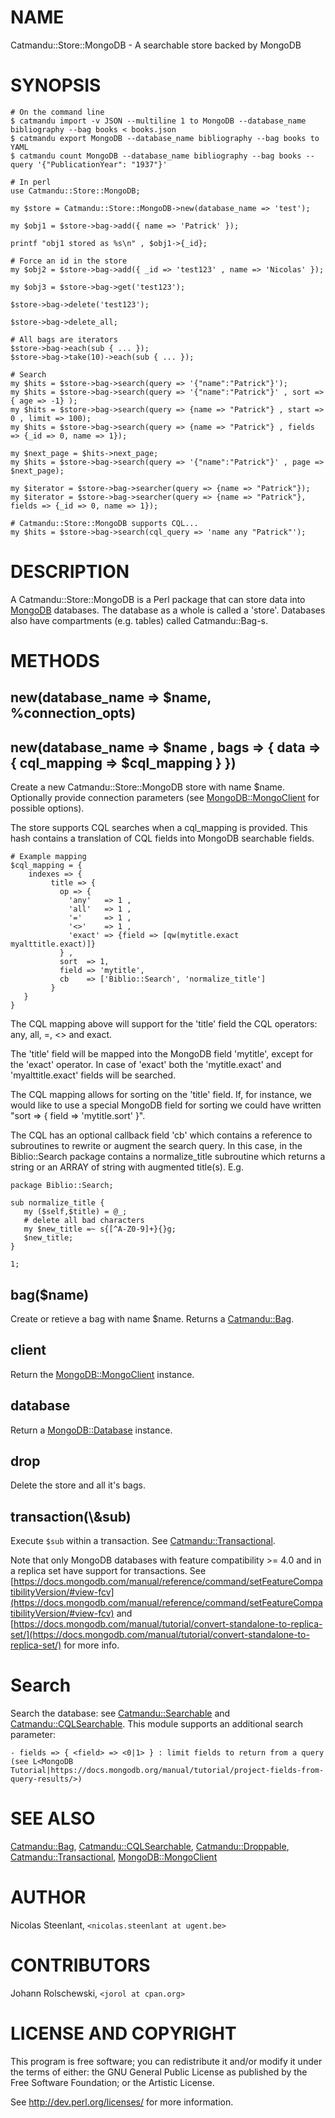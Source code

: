 # NAME

Catmandu::Store::MongoDB - A searchable store backed by MongoDB

# SYNOPSIS

    # On the command line
    $ catmandu import -v JSON --multiline 1 to MongoDB --database_name bibliography --bag books < books.json
    $ catmandu export MongoDB --database_name bibliography --bag books to YAML
    $ catmandu count MongoDB --database_name bibliography --bag books --query '{"PublicationYear": "1937"}'

    # In perl
    use Catmandu::Store::MongoDB;

    my $store = Catmandu::Store::MongoDB->new(database_name => 'test');

    my $obj1 = $store->bag->add({ name => 'Patrick' });

    printf "obj1 stored as %s\n" , $obj1->{_id};

    # Force an id in the store
    my $obj2 = $store->bag->add({ _id => 'test123' , name => 'Nicolas' });

    my $obj3 = $store->bag->get('test123');

    $store->bag->delete('test123');

    $store->bag->delete_all;

    # All bags are iterators
    $store->bag->each(sub { ... });
    $store->bag->take(10)->each(sub { ... });

    # Search
    my $hits = $store->bag->search(query => '{"name":"Patrick"}');
    my $hits = $store->bag->search(query => '{"name":"Patrick"}' , sort => { age => -1} );
    my $hits = $store->bag->search(query => {name => "Patrick"} , start => 0 , limit => 100);
    my $hits = $store->bag->search(query => {name => "Patrick"} , fields => {_id => 0, name => 1});

    my $next_page = $hits->next_page;
    my $hits = $store->bag->search(query => '{"name":"Patrick"}' , page => $next_page);

    my $iterator = $store->bag->searcher(query => {name => "Patrick"});
    my $iterator = $store->bag->searcher(query => {name => "Patrick"}, fields => {_id => 0, name => 1});

    # Catmandu::Store::MongoDB supports CQL...
    my $hits = $store->bag->search(cql_query => 'name any "Patrick"');

# DESCRIPTION

A Catmandu::Store::MongoDB is a Perl package that can store data into
[MongoDB](https://metacpan.org/pod/MongoDB) databases. The database as a whole is called a 'store'.
Databases also have compartments (e.g. tables) called Catmandu::Bag-s.

# METHODS

## new(database\_name => $name, %connection\_opts)

## new(database\_name => $name , bags => { data => { cql\_mapping => $cql\_mapping } })

Create a new Catmandu::Store::MongoDB store with name $name. Optionally
provide connection parameters (see [MongoDB::MongoClient](https://metacpan.org/pod/MongoDB::MongoClient) for possible
options).

The store supports CQL searches when a cql\_mapping is provided. This hash
contains a translation of CQL fields into MongoDB searchable fields.

    # Example mapping
    $cql_mapping = {
        indexes => {
             title => {
               op => {
                 'any'   => 1 ,
                 'all'   => 1 ,
                 '='     => 1 ,
                 '<>'    => 1 ,
                 'exact' => {field => [qw(mytitle.exact myalttitle.exact)]}
               } ,
               sort  => 1,
               field => 'mytitle',
               cb    => ['Biblio::Search', 'normalize_title']
             }
       }
    }

The CQL mapping above will support for the 'title' field the CQL operators:
 any, all, =, <> and exact.

The 'title' field will be mapped into the MongoDB field 'mytitle',
except for the 'exact' operator. In case of 'exact' both the
'mytitle.exact' and 'myalttitle.exact' fields will be searched.

The CQL mapping allows for sorting on the 'title' field. If, for instance, we
would like to use a special MongoDB field for sorting we could have written
"sort => { field => 'mytitle.sort' }".

The CQL has an optional callback field 'cb' which contains a reference to subroutines
to rewrite or augment the search query. In this case, in the Biblio::Search package
contains a normalize\_title subroutine which returns a string or an ARRAY of string
with augmented title(s). E.g.

    package Biblio::Search;

    sub normalize_title {
       my ($self,$title) = @_;
       # delete all bad characters
       my $new_title =~ s{[^A-Z0-9]+}{}g;
       $new_title;
    }

    1;

## bag($name)

Create or retieve a bag with name $name. Returns a [Catmandu::Bag](https://metacpan.org/pod/Catmandu::Bag).

## client

Return the [MongoDB::MongoClient](https://metacpan.org/pod/MongoDB::MongoClient) instance.

## database

Return a [MongoDB::Database](https://metacpan.org/pod/MongoDB::Database) instance.

## drop

Delete the store and all it's bags.

## transaction(\\&sub)

Execute `$sub` within a transaction. See [Catmandu::Transactional](https://metacpan.org/pod/Catmandu::Transactional).

Note that only MongoDB databases with feature compatibility >= 4.0 and in a
replica set have support for transactions.  See
[https://docs.mongodb.com/manual/reference/command/setFeatureCompatibilityVersion/#view-fcv](https://docs.mongodb.com/manual/reference/command/setFeatureCompatibilityVersion/#view-fcv)
and
[https://docs.mongodb.com/manual/tutorial/convert-standalone-to-replica-set/](https://docs.mongodb.com/manual/tutorial/convert-standalone-to-replica-set/)
for more info.

# Search

Search the database: see [Catmandu::Searchable](https://metacpan.org/pod/Catmandu::Searchable) and  [Catmandu::CQLSearchable](https://metacpan.org/pod/Catmandu::CQLSearchable). This module supports an additional search parameter:

    - fields => { <field> => <0|1> } : limit fields to return from a query (see L<MongoDB Tutorial|https://docs.mongodb.org/manual/tutorial/project-fields-from-query-results/>)

# SEE ALSO

[Catmandu::Bag](https://metacpan.org/pod/Catmandu::Bag), [Catmandu::CQLSearchable](https://metacpan.org/pod/Catmandu::CQLSearchable), [Catmandu::Droppable](https://metacpan.org/pod/Catmandu::Droppable), [Catmandu::Transactional](https://metacpan.org/pod/Catmandu::Transactional), [MongoDB::MongoClient](https://metacpan.org/pod/MongoDB::MongoClient)

# AUTHOR

Nicolas Steenlant, `<nicolas.steenlant at ugent.be>`

# CONTRIBUTORS

Johann Rolschewski, `<jorol at cpan.org>`

# LICENSE AND COPYRIGHT

This program is free software; you can redistribute it and/or modify it
under the terms of either: the GNU General Public License as published
by the Free Software Foundation; or the Artistic License.

See http://dev.perl.org/licenses/ for more information.
